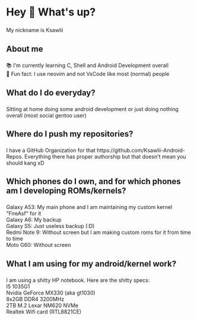 <h1 align="left">Hey 👋 What's up?</h1>

###

<p align="left">My nickname is Ksawlii</p>

###

<h2 align="left">About me</h2>

###

<p align="left">📚 I'm currently learning C, Shell and Android Development overall<br>🎲 Fun fact: I use neovim and not VsCode like most (normal) people</p>

###

<h2 align="left">What do I do everyday?</h2>

###

<p align="left">Sitting at home doing some android development or just doing nothing overall (most social gentoo user)</p>

###

<h2 align="left">Where do I push my repositories?</h2>

###

<p align="left">I have a GitHub Organization for that https://github.com/Ksawlii-Android-Repos. Everything there has proper authorship but that doesn't mean you should kang xD</p>

###

<h2 align="left">Which phones do I own, and for which phones am I developing ROMs/kernels?</h2>

###

<p align="left">Galaxy A53: My main phone and I am maintaining my custom kernel "FireAsf" for it<br>Galaxy A6: My backup<br>Galaxy S5: Just useless backup (:D)<br>Redmi Note 9: Without screen but I am making custom roms for it from time to time<br>Moto G60: Without screen</p>

###

<h2 align="left">What I am using for my android/kernel work?</h2>

###

<p align="left">I am using a shitty HP notebook. Here are the shitty specs:<br>I5 1035G1<br>Nvidia GeForce MX330 (aka gt1030)<br>8x2GB DDR4 3200MHz<br>2TB M.2 Lexar NM620 NVMe<br>Realtek Wifi card (RTL8821CE)</p>

###
